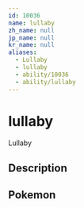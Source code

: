 ```yaml
---
id: 10036
name: lullaby
zh_name: null
jp_name: null
kr_name: null
aliases:
  - Lullaby
  - lullaby
  - ability/10036
  - ability/lullaby
---
```

# lullaby

Lullaby

## Description



## Pokemon



